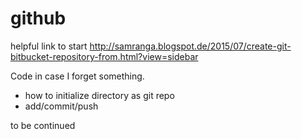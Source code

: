 # github
helpful link to start
http://samranga.blogspot.de/2015/07/create-git-bitbucket-repository-from.html?view=sidebar

Code in case I forget something.
- how to initialize directory as git repo
- add/commit/push

to be continued
